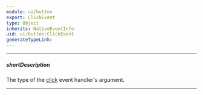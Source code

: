 ```yaml
---
module: ui/button
export: ClickEvent
type: Object
inherits: NativeEventInfo
uid: ui/button:ClickEvent
generateTypeLink: 
---
```

---
##### shortDescription
The type of the [click]({basewidgetpath}/Events/#click) event handler's argument.

---
<!-- Description goes here -->